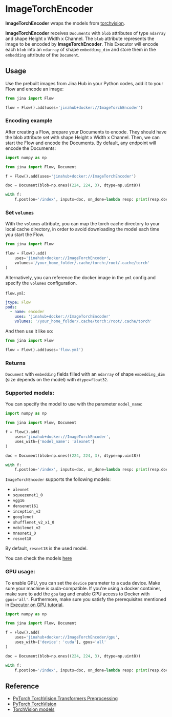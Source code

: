 # ImageTorchEncoder

**ImageTorchEncoder** wraps the models from [torchvision](https://pytorch.org/vision/stable/index.html).

**ImageTorchEncoder** receives `Documents` with `blob` attributes of type `ndarray` and shape Height x Width x Channel.
The `blob` attribute represents the image to be encoded by **ImageTorchEncoder**. This Executor will encode each 
`blob` into an `ndarray` of shape `embedding_dim` and store them in the `embedding` attribute of the `Document`.


## Usage


Use the prebuilt images from Jina Hub in your Python codes, add it to your Flow and encode an image:
```python
from jina import Flow

flow = Flow().add(uses='jinahub+docker://ImageTorchEncoder')
```
### Encoding example
After creating a Flow, prepare your Documents to encode. They should have the blob attribute set with shape 
Height x Width x Channel. Then, we can start the Flow and encode the Documents. By default, any endpoint will encode 
the Documents:

```python
import numpy as np

from jina import Flow, Document

f = Flow().add(uses='jinahub+docker://ImageTorchEncoder')

doc = Document(blob=np.ones((224, 224, 3), dtype=np.uint8))

with f:
    f.post(on='/index', inputs=doc, on_done=lambda resp: print(resp.docs[0].embedding))
```

### Set `volumes`

With the `volumes` attribute, you can map the torch cache directory to your local cache directory, in order to avoid downloading 
the model each time you start the Flow.

```python
from jina import Flow

flow = Flow().add(
    uses='jinahub+docker://ImageTorchEncoder',
    volumes='/your_home_folder/.cache/torch:/root/.cache/torch'
)
```

Alternatively, you can reference the docker image in the `yml` config and specify the `volumes` configuration.

`flow.yml`:

```yaml
jtype: Flow
pods:
  - name: encoder
    uses: 'jinahub+docker://ImageTorchEncoder'
    volumes: '/your_home_folder/.cache/torch:/root/.cache/torch'
```

And then use it like so:
```python
from jina import Flow

flow = Flow().add(uses='flow.yml')
```

### Returns
`Document` with `embedding` fields filled with an `ndarray` of shape `embedding_dim` (size depends on the model) with `dtype=float32`.

### Supported models:
You can specify the model to use with the parameter `model_name`:
```python
import numpy as np

from jina import Flow, Document

f = Flow().add(
    uses='jinahub+docker://ImageTorchEncoder',
    uses_with={'model_name': 'alexnet'}
)

doc = Document(blob=np.ones((224, 224, 3), dtype=np.uint8))

with f:
    f.post(on='/index', inputs=doc, on_done=lambda resp: print(resp.docs[0].embedding))
```

`ImageTorchEncoder` supports the following models: 

* `alexnet`
* `squeezenet1_0`
* `vgg16`
* `densenet161`
* `inception_v3`
* `googlenet`
* `shufflenet_v2_x1_0`
* `mobilenet_v2`
* `mnasnet1_0`
* `resnet18`

By default, `resnet18` is the used model.

You can check the models [here](https://pytorch.org/vision/stable/models.html)

### GPU usage:
To enable GPU, you can set the `device` parameter to a cuda device.
Make sure your machine is cuda-compatible.
If you're using a docker container, make sure to add the `gpu` tag and enable 
GPU access to Docker with `gpus='all'`.
Furthermore, make sure you satisfy the prerequisites mentioned in 
[Executor on GPU tutorial](https://docs.jina.ai/tutorials/gpu_executor/#prerequisites).

```python
import numpy as np

from jina import Flow, Document

f = Flow().add(
    uses='jinahub+docker://ImageTorchEncoder/gpu',
    uses_with={'device': 'cuda'}, gpus='all'
)

doc = Document(blob=np.ones((224, 224, 3), dtype=np.uint8))

with f:
    f.post(on='/index', inputs=doc, on_done=lambda resp: print(resp.docs[0].embedding))
```

## Reference

- [PyTorch TorchVision Transformers Preprocessing](https://sparrow.dev/torchvision-transforms/)
- [PyTorch TorchVision](https://pytorch.org/vision/stable/index.html)
- [TorchVision models](https://pytorch.org/vision/stable/models.html)
